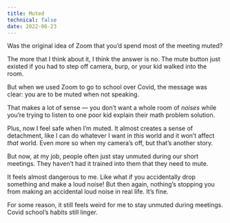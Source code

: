 ```yaml
---
title: Muted
technical: false
date: 2022-06-23
---
```


Was the original idea of Zoom that you’d spend most of the meeting muted? 

The more that I think about it, I think the answer is no. The mute button just existed if you had to step off camera, burp, or your kid walked into the room. 

But when we used Zoom to go to school over Covid, the message was clear: you are to be muted when not speaking. 

That makes a lot of sense — you don’t want a whole room of _noises_ while you’re trying to listen to one poor kid explain their math problem solution. 

Plus, now I feel safe when I’m muted. It almost creates a sense of detachment, like I can do whatever I want in _this_ world and it won’t affect _that_ world. Even more so when my camera’s off, but that’s another story. 

But now, at my job, people often just stay unmuted during our short meetings. They haven’t had it trained into them that they need to mute. 

It feels almost dangerous to me. Like what if you accidentally drop something and make a loud noise! But then again, nothing’s stopping you from making an accidental loud noise in real life. It’s fine. 

For some reason, it still feels weird for me to stay unmuted during meetings. Covid school’s habits still linger. 